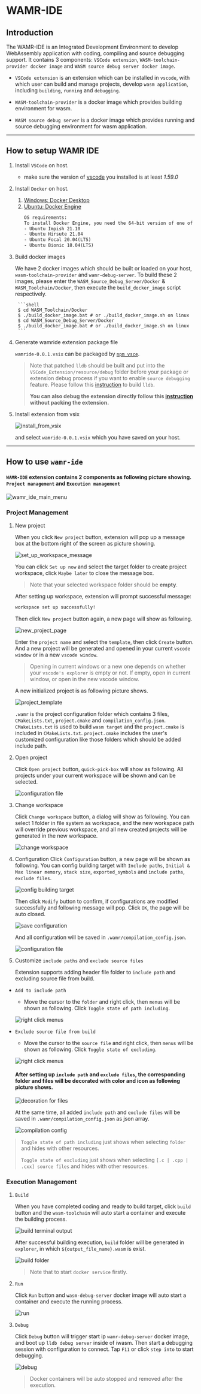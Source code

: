 # WAMR-IDE

## Introduction

The WAMR-IDE is an Integrated Development Environment to develop WebAssembly application with coding, compiling and source debugging support. It contains 3 components: `VSCode extension`, `WASM-toolchain-provider docker image` and `WASM source debug server docker image`.

-   `VSCode extension` is an extension which can be installed in `vscode`, with which user can build and manage projects, develop `wasm application`, including `building`, `running` and `debugging`.

-   `WASM-toolchain-provider` is a docker image which provides building environment for wasm.

-   `WASM source debug server` is a docker image which provides running and source debugging environment for wasm application.

---

## How to setup WAMR IDE

1.  Install `VSCode` on host.

    -   make sure the version of [vscode](https://code.visualstudio.com/Download) you installed is at least _1.59.0_

2.  Install `Docker` on host.

    1. [Windows: Docker Desktop](https://docs.docker.com/desktop/windows/install/)
    2. [Ubuntu: Docker Engine](https://docs.docker.com/engine/install/ubuntu)
        ```xml
        OS requirements:
        To install Docker Engine, you need the 64-bit version of one of these Ubuntu versions:
        - Ubuntu Impish 21.10
        - Ubuntu Hirsute 21.04
        - Ubuntu Focal 20.04(LTS)
        - Ubuntu Bionic 18.04(LTS)
        ```

3.  Build docker images

    We have 2 docker images which should be built or loaded on your host, `wasm-toolchain-provider` and `wamr-debug-server`. To build these 2 images, please enter the `WASM_Source_Debug_Server/Docker` & `WASM_Toolchain/Docker`, then execute the `build_docker_image` script respectively.

         ```shell
         $ cd WASM_Toolchain/Docker
         $ ./build_docker_image.bat # or ./build_docker_image.sh on linux
         $ cd WASM_Source_Debug_Server/Docker
         $ ./build_docker_image.bat # or ./build_docker_image.sh on linux
         ```

4.  Generate wamride extension package file

    `wamride-0.0.1.vsix` can be packaged by [`npm vsce`](https://code.visualstudio.com/api/working-with-extensions/publishing-extension).

    > Note that patched `lldb` should be built and put into the `VSCode_Extension/resource/debug` folder before your package or extension debug process if you want to enable `source debugging` feature. Please follow this [instruction](../../doc/source_debugging.md#debugging-with-interpreter) to build `lldb`.
    >
    > **You can also debug the extension directly follow this [instruction](./VSCode_Extension/README.md) without packing the extension.**

5.  Install extension from vsix

    ![install_from_vsix](./Media/install_from_vsix.png "install wamr-ide from vsix")

    and select `wamride-0.0.1.vsix` which you have saved on your host.

---

## How to use `wamr-ide`

#### `WAMR-IDE` extension contains 2 components as following picture showing. `Project management` and `Execution management`

![wamr_ide_main_menu](../Media/wamr_ide_main_menu.png "wamr-ide main menu")

### Project Management

1.  New project

    When you click `New project` button, extension will pop up a message box at the bottom right of the screen as picture showing.

    ![set_up_workspace_message](./Media/set_up_workspace_message.png "set up workspace message box")

    You can click `Set up now` and select the target folder to create project workspace, click `Maybe later` to close the message box.

    > Note that your selected workspace folder should be **empty**.

    After setting up workspace, extension will prompt successful message:

    ```xml
    workspace set up successfully!
    ```

    Then click `New project` button again, a new page will show as following.

    ![new_project_page](./Media/new_project_page.png "new project page")

    Enter the `project name` and select the `template`, then click `Create` button. And a new project will be generated and opened in your current `vscode window` or in a new `vscode window`.

    > Opening in current windows or a new one depends on whether your `vscode's explorer` is empty or not. If empty, open in current window, or open in the new vscode window.

    A new initialized project is as following picture shows.

    ![project_template](./Media/project_template.png "default project template")

    `.wamr` is the project configuration folder which contains 3 files, `CMakeLists.txt`, `project.cmake` and `compilation_config.json`. `CMakeLists.txt` is used to build `wasm target` and the `project.cmake` is included in `CMakeLists.txt`. `project.cmake` includes the user's customized configuration like those folders which should be added include path.

2.  Open project

    Click `Open project` button, `quick-pick-box` will show as following. All projects under your current workspace will be shown and can be selected.

    ![configuration file](./Media/open_project_page.png "configuration file")

3.  Change workspace

    Click `Change workspace` button, a dialog will show as following. You can select 1 folder in file system as workspace, and the new workspace path will override previous workspace, and all new created projects will be generated in the new workspace.

    ![change workspace ](./Media/change_workspace_dialog.png "change workspace dialog")

4.  Configuration
    Click `Configuration` button, a new page will be shown as following. You can config building target with `Include paths`, `Initial & Max linear memory`, `stack size`, `exported_symbols` and `include paths`, `exclude files`.

    ![config building target](./Media/Config_building_target.png "config building target")

    Then click `Modify` button to confirm, if configurations are modified successfully and following message will pop. Click `OK`, the page will be auto closed.

    ![save configuration](./Media/save_configuration.png "save configuration")

    And all configuration will be saved in `.wamr/compilation_config.json`.

    ![configuration file](./Media/compilation_config.png "configuration file")

5.  Customize `include paths` and `exclude source files`

    Extension supports adding header file folder to `include path` and excluding source file from build.

-   `Add to include path`

    -   Move the cursor to the `folder` and right click, then `menus` will be shown as following. Click `Toggle state of path including`.

    ![right click menus](./Media/right_click_menus_1.png "right click menus")

-   `Exclude source file from build`

    -   Move the cursor to the `source file` and right click, then `menus` will be shown as following. Click `Toggle state of excluding`.

    ![right click menus](./Media/right_click_menus_2.png "right click menus")

    #### After setting up `include path` and `exclude files`, the corresponding folder and files will be decorated with color and icon as following picture shows.

    ![decoration for files](./Media/decoration_for_files.png "decoration for files")

    At the same time, all added `include path` and `exclude files` will be saved in `.wamr/compilation_config.json` as json array.

    ![compilation config](./Media/compilation_config_2.png "compilation config")

> `Toggle state of path including` just shows when selecting `folder` and hides with other resources.
>
> `Toggle state of excluding` just shows when selecting `[.c | .cpp | .cxx] source files` and hides with other resources.

### Execution Management

1. `Build`

    When you have completed coding and ready to build target, click `build` button and the `wasm-toolchain` will auto start a container and execute the building process.

    ![build terminal output](./Media/build_terminal.png "build terminal output")

    After successful building execution, `build` folder will be generated in `explorer`, in which `${output_file_name}.wasm` is exist.

    ![build folder](./Media/build_folder.png "build folder")

    > Note that to start `docker service` firstly.

2. `Run`

    Click `Run` button and `wasm-debug-server` docker image will auto start a container and execute the running process.

    ![run](./Media/run.png "run wasm")

3. `Debug`

    Click `Debug` button will trigger start ip `wamr-debug-server` docker image, and boot up `lldb debug server` inside of iwasm. Then start a debugging session with configuration to connect. Tap `F11` or click `step into` to start debugging.

    ![debug](./Media/debug.png "source debugging")

    > Docker containers will be auto stopped and removed after the execution.
